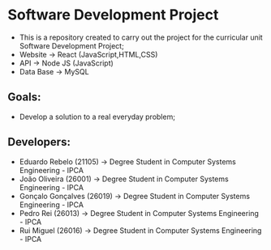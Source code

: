 # Software Development Project
* This is a repository created to carry out the project for the curricular unit Software Development Project;
* Website -> React (JavaScript,HTML,CSS)
* API -> Node JS (JavaScript)
* Data Base -> MySQL 

## Goals:
- Develop a solution to a real everyday problem;

## Developers:
- Eduardo Rebelo (21105) -> Degree Student in Computer Systems Engineering - IPCA
- João Oliveira (26001) -> Degree Student in Computer Systems Engineering - IPCA
- Gonçalo Gonçalves (26019) -> Degree Student in Computer Systems Engineering - IPCA
- Pedro Rei (26013) -> Degree Student in Computer Systems Engineering - IPCA
- Rui Miguel (26016) -> Degree Student in Computer Systems Engineering - IPCA


